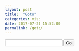 ```yaml
---
layout: post
title:  "Goto"
categories: misc
date: 2017-07-20 15:52:00
permalink: /goto/
---
```


<input type="text" id="url">
<script>
var go = function() {
  window.location.href = document.getElementById("url").value;
}
</script>
<button onclick="go()">Go</button>
